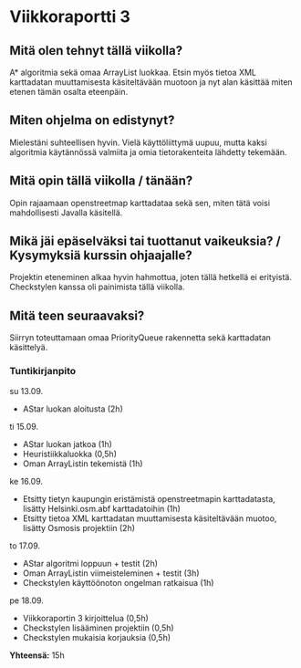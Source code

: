 # Viikkoraportti 3

## Mitä olen tehnyt tällä viikolla?

A* algoritmia sekä omaa ArrayList luokkaa. Etsin myös tietoa XML karttadatan muuttamisesta käsiteltävään muotoon ja nyt alan käsittää miten etenen tämän osalta eteenpäin.

## Miten ohjelma on edistynyt?

Mielestäni suhteellisen hyvin. Vielä käyttöliittymä uupuu, mutta kaksi algoritmia käytännössä valmiita ja omia tietorakenteita lähdetty tekemään.

## Mitä opin tällä viikolla / tänään?

Opin rajaamaan openstreetmap karttadataa sekä sen, miten tätä voisi mahdollisesti Javalla käsitellä.

## Mikä jäi epäselväksi tai tuottanut vaikeuksia? / Kysymyksiä kurssin ohjaajalle?

Projektin eteneminen alkaa hyvin hahmottua, joten tällä hetkellä ei erityistä. Checkstylen kanssa oli painimista tällä viikolla.

## Mitä teen seuraavaksi?

Siirryn toteuttamaan omaa PriorityQueue rakennetta sekä karttadatan käsittelyä.

### Tuntikirjanpito

su 13.09.
- AStar luokan aloitusta (2h)

ti 15.09.
- AStar luokan jatkoa (1h)
- Heuristiikkaluokka (0,5h)
- Oman ArrayListin tekemistä (1h)

ke 16.09.
- Etsitty tietyn kaupungin eristämistä openstreetmapin karttadatasta, lisätty Helsinki.osm.abf karttadatoihin (1h)
- Etsitty tietoa XML karttadatan muuttamisesta käsiteltävään muotoo, lisätty Osmosis projektiin (2h)

to 17.09.
- AStar algoritmi loppuun + testit (2h)
- Oman ArrayListin viimeisteleminen + testit (3h)
- Checkstylen käyttöönoton ongelman ratkaisua (1h)

pe 18.09.
- Viikkoraportin 3 kirjoittelua (0,5h)
- Checkstylen lisääminen projektiin (0,5h)
- Checkstylen mukaisia korjauksia (0,5h)

**Yhteensä:** 15h
